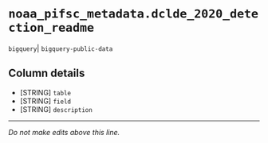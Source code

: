 # `noaa_pifsc_metadata.dclde_2020_detection_readme`
`bigquery`| `bigquery-public-data`

## Column details
* [STRING]    `table`
* [STRING]    `field`
* [STRING]    `description`

-------------------------------------------------------------------------------
*Do not make edits above this line.*
